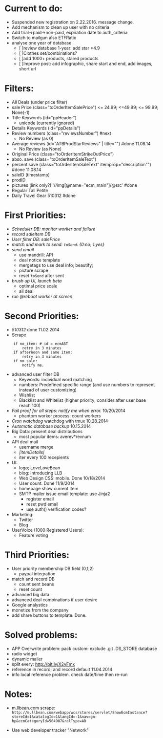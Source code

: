 # Current to do:
* Suspended new registration on 2.22.2016. message change.
* Add mechanism to clean up user with no criteria
* Add trial->paid->non-paid, expiration date to auth_criteria
* Switch to mailgun also ETFRatio
* analyse one year of database
	* [ ]review database 1-year: add star >4.9
	* [ ]Clothes set/combinations?
	* [ ]add 1000+ products, stared products
	* [ ]Improve post: add infographic, share start and end, add images, short url



# Filters:
* All Deals (under price filter)
* sale Price (class="toOrderItemSalePrice")
    <= 24.99; <=49.99; <= 99.99; None(-1)
* Title Keywords (id="ppHeader")
    - unicode (currently ignored)
* Details Keywords (id="ppDetails")
* Review numbers (class="reviewsNumber") #next
    - No Review (as 0)
* Average reviews (id="ATBProdStarReviews" | title="") #done 11.08.14
    - No Review (as None)
* Original Price (class="toOrderItemStrikeOutPrice")
* abso. save (class="toOrderItemSaleText")
* percent save (class="toOrderItemSaleText" itemprop="description"") #done 11.08.14
* saleID (timestamp)
* prodID
* pictures (link only?) '//img[@name="ecm_main"]/@src' #done
* Regular Tall Petite
* Daily Travel Gear 510312 #done
    
	
# First Priorities:
* _Scheduler DB: monitor worker and failure_
* _record saleItem DB_
* _User filter DB: salePrice_
* _match and mark to send: `toSend`: {0:no; 1:yes}_
* _send email_
    - use mandrill: API
    - deal notice template
    - mergetags to use deal info; beautify; 
    - picture scrape
    - reset `toSend` after sent
* _brush up UI, launch beta_
    - optimal price scale
    - all deal
* _run @reboot worker at screen_


# Second Priorities:
* _510312_ done 11.02.2014
* Scrape

```
    if no_item: # id = ecmABT
        retry in 3 minutes
    if afternoon and same item:
        retry in 3 minutes
    if no sale:
        notify me.
```
* advanced user filter DB
    - Keywords: individual word matching
    - numbers: Predefined specific range (and use numbers to represent instead of user customizing)
    - Wishlist
    - Blacklist and Whitelist (higher priority; consider after user base reach 100)
* _Fail proof for all steps: notify me when error._ 10/20/2014
    - phantom worker process: count workers
* _Cron watchdog_ watchdog with tmux 10.28.2014
* _Automatic database backup_ 10.15.2014
* Big Data: present deal distributions
    - most popular items: averev*revnum
* API deal mail
    - username merge
    - *|itemDetails|*
    - iter every 100 recepients
* UI: 
    - logo; LoveLoveBean
    - blog: introducing LLB
    - Web Design CSS: mobile. Done 10/18/2014
    - User count. Done 11/9/2014
    - homepage show current item
    - SMTP mailer issue email template: use Jinja2
        - register email
        - reset pwd email
        - use auth() verification codes?
* Marketing:
    - Twitter
    - Blog
* UserVoice (1000 Registered Users):
    - Feature voting

# Third Priorities:
* User priority membership DB field (0,1,2)
    - paypal integration
* match and record DB
    - count sent beans
    - reset count
* advanced big data
* advanced deal combinations if user desire
* Google analystics
* monetize from the company
* add share buttons to template. Done.


# Solved problems:
* APP Overwrite problem:
    pack custom: exclude .git .DS_STORE database
* radio widget
* dynamic mailer
* split every: http://bit.ly/X2vFmx
* reference in record; and record default 11.04.2014
* info local reference problem. check date/time then re-run

# Notes:
* m.llbean.com scrape:
`http://m.llbean.com/webapp/wcs/stores/servlet/ShowEcmInstance?storeId=1&catalogId=1&langId=-1&nav=gn-hp&ecmCategoryId=504987&relType=AD`

* Use web developer tracker "Network"

